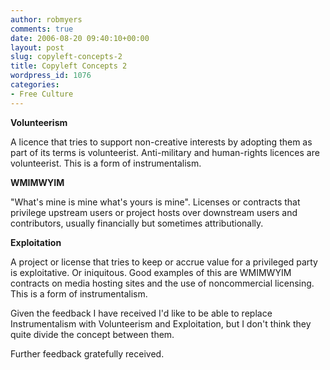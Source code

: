 ```yaml
---
author: robmyers
comments: true
date: 2006-08-20 09:40:10+00:00
layout: post
slug: copyleft-concepts-2
title: Copyleft Concepts 2
wordpress_id: 1076
categories:
- Free Culture
---
```


  
**Volunteerism**  


  
A licence that tries to support non-creative interests by adopting them as part of its terms is volunteerist. Anti-military and human-rights licences are volunteerist. This is a form of instrumentalism.  


  
**WMIMWYIM**  


  
"What's mine is mine what's yours is mine". Licenses or contracts that privilege upstream users or project hosts over downstream users and contributors, usually financially but sometimes attributionally.  


  
**Exploitation**  


  
A project or license that tries to keep or accrue value for a privileged party is exploitative. Or iniquitous. Good examples of this are WMIMWYIM contracts on media hosting sites and the use of noncommercial licensing. This is a form of instrumentalism.  


  
Given the feedback I have received I'd like to be able to replace Instrumentalism with Volunteerism and Exploitation, but I don't think they quite divide the concept between them.  


  
Further feedback gratefully received.  


  


